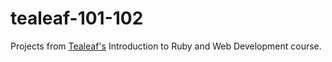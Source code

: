 # tealeaf-101-102

Projects from [Tealeaf's](https://gotealeaf.com) Introduction to Ruby and Web Development course.
